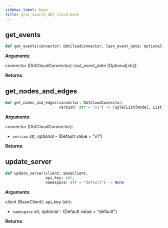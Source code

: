 ```yaml
---
sidebar_label: base
title: grai_source_dbt_cloud.base
---
```


## get\_events

```python
def get_events(connector: DbtCloudConnector, last_event_date: Optional[str])
```

**Arguments**:

  connector (DbtCloudConnector):
  last_event_date (Optional[str]):


**Returns**:



## get\_nodes\_and\_edges

```python
def get_nodes_and_edges(connector: DbtCloudConnector,
                        version: str = "v1") -> Tuple[List[Node], List[Edge]]
```

**Arguments**:

  connector (DbtCloudConnector):
- `version` _str, optional_ - (Default value = &quot;v1&quot;)


**Returns**:



## update\_server

```python
def update_server(client: BaseClient,
                  api_key: str,
                  namespace: str = "default") -> None
```

**Arguments**:

  client (BaseClient):
  api_key (str):
- `namespace` _str, optional_ - (Default value = &quot;default&quot;)


**Returns**:
